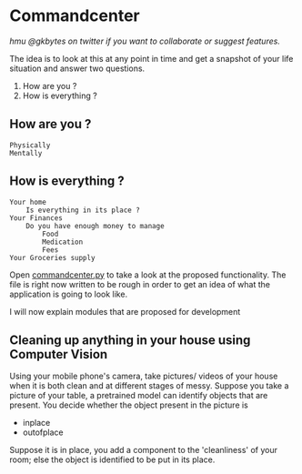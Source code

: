 # Commandcenter
*hmu @gkbytes on twitter if you want to collaborate or suggest features.*

The idea is to look at this at any point in time and  get a snapshot of your life situation and answer two questions.  
1. How are you ?
2. How is everything ?

## How are you ?
	Physically
	Mentally
## How is everything ?
	Your home
		Is everything in its place ?
	Your Finances
		Do you have enough money to manage
			Food
			Medication
			Fees
	Your Groceries supply

Open [commandcenter.py](https://github.com/gklabs/commandcenter/blob/master/commandcenter.py) to take a look at the proposed functionality. The file is right now written to be rough in order to get an idea of what the application is going to look like. 

I will now explain modules that are proposed for development

## Cleaning up anything in your house using Computer Vision
Using your mobile phone's camera, take pictures/ videos of your house when it is both clean and at different stages of messy.
Suppose you take a picture of your table, a pretrained model can identify objects that are present. You decide whether the object present in the picture is 
* inplace
* outofplace

Suppose it is in place, you add a component to the 'cleanliness' of your room; else the object is identified to be put in its place.

